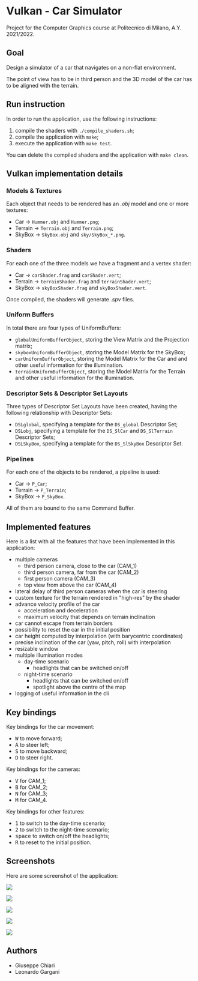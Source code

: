 # Vulkan - Car Simulator

Project for the Computer Graphics course at Politecnico di Milano, A.Y. 2021/2022.


## Goal

Design a simulator of a car that navigates on a non-flat environment.

The point of view has to be in third person and the 3D model of the car has to be aligned with the terrain.


## Run instruction

In order to run the application, use the following instructions:
1. compile the shaders with `./compile_shaders.sh`;
2. compile the application with `make`;
3. execute the application with `make test`.

You can delete the compiled shaders and the application with `make clean`.


## Vulkan implementation details

### Models & Textures

Each object that needs to be rendered has an *.obj* model and one or more textures:
- Car -> `Hummer.obj` and `Hummer.png`;
- Terrain -> `Terrain.obj` and `Terrain.png`;
- SkyBox -> `SkyBox.obj` and `sky/SkyBox_*.png`.


### Shaders

For each one of the three models we have a fragment and a vertex shader:
- Car -> `carShader.frag` and `carShader.vert`;
- Terrain -> `terrainShader.frag` and `terrainShader.vert`;
- SkyBox -> `skyBoxShader.frag` and `skyBoxShader.vert`.

Once compiled, the shaders will generate *.spv* files.

### Uniform Buffers

In total there are four types of UniformBuffers:
- `globalUniformBufferObject`, storing the View Matrix and the Projection matrix;
- `skyboxUniformBufferObject`, storing the Model Matrix for the SkyBox;
- `carUniformBufferObject`, storing the Model Matrix for the Car and and other useful information for the illumination.
- `terrainUniformBufferObject`, storing the Model Matrix for the Terrain and other useful information for the illumination.

### Descriptor Sets & Descriptor Set Layouts

Three types of Descriptor Set Layouts have been created, having the following relationship with Descriptor Sets:
- `DSLglobal`, specifying a template for the `DS_global` Descriptor Set;
- `DSLobj`, specifying a template for the `DS_SlCar` and `DS_SlTerrain` Descriptor Sets;
- `DSLSkyBox`, specifying a template for the `DS_SlSkyBox` Descriptor Set.

### Pipelines

For each one of the objects to be rendered, a pipeline is used:
- Car -> `P_Car`;
- Terrain -> `P_Terrain`;
- SkyBox -> `P_SkyBox`.

All of them are bound to the same Command Buffer.


## Implemented features

Here is a list with all the features that have been implemented in this application:
- multiple cameras
  - third person camera, close to the car (CAM_1)
  - third person camera, far from the car (CAM_2)
  - first person camera (CAM_3)
  - top view from above the car (CAM_4)
- lateral delay of third person cameras when the car is steering
- custom texture for the terrain rendered in "high-res" by the shader
- advance velocity profile of the car
  - acceleration and deceleration
  - maximum velocity that depends on terrain inclination
- car cannot escape from terrain borders
- possibility to reset the car in the initial position
- car height computed by interpolation (with barycentric coordinates)
- precise inclination of the car (yaw, pitch, roll) with interpolation
- resizable window
- multiple illumination modes
  - day-time scenario
    - headlights that can be switched on/off
  - night-time scenario
    - headlights that can be switched on/off
    - spotlight above the centre of the map
- logging of useful information in the cli


## Key bindings

Key bindings for the car movement:
- <kbd>W</kbd> to move forward;
- <kbd>A</kbd> to steer left;
- <kbd>S</kbd> to move backward;
- <kbd>D</kbd> to steer right.

Key bindings for the cameras:
- <kbd>V</kbd> for CAM_1;
- <kbd>B</kbd> for CAM_2;
- <kbd>N</kbd> for CAM_3;
- <kbd>M</kbd> for CAM_4.

Key bindings for other features:
- <kbd>1</kbd> to switch to the day-time scenario;
- <kbd>2</kbd> to switch to the night-time scenario;
- <kbd>space</kbd> to switch on/off the headlights;
- <kbd>R</kbd> to reset to the initial position.


## Screenshots

Here are some screenshot of the application:

![](img/third_person_day.png)

![](img/first_person_day.png)

![](img/third_person_night.png)

![](img/yaw_pitch_roll.png)

![](img/spotlight.png)


## Authors

- Giuseppe Chiari
- Leonardo Gargani

